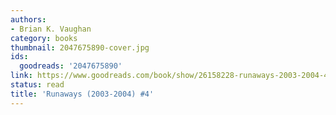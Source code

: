 ```yaml
---
authors:
- Brian K. Vaughan
category: books
thumbnail: 2047675890-cover.jpg
ids:
  goodreads: '2047675890'
link: https://www.goodreads.com/book/show/26158228-runaways-2003-2004-4
status: read
title: 'Runaways (2003-2004) #4'
---
```


